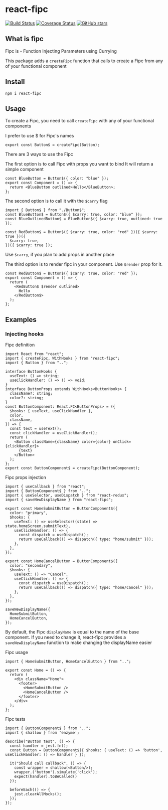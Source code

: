 # react-fipc

[![Build Status](https://travis-ci.com/ParomovEvg/react-fipc.svg?branch=master)](https://travis-ci.com/ParomovEvg/react-fipc)
[![Coverage Status](https://coveralls.io/repos/github/ParomovEvg/react-fipc/badge.svg?branch=master)](https://coveralls.io/github/ParomovEvg/react-fipc?branch=master)
[![GitHub stars](https://img.shields.io/github/stars/ParomovEvg/react-fipc)](https://github.com/ParomovEvg/react-fipc/stargazers)

## What is fipc

Fipc is - Function Injecting Parameters using Currying

This package adds a `createFipc` function that calls to create a Fipc from any of your functional component

## Install

`npm i react-fipc`

## Usage

To create a Fipc, you need to call `createFipc` with any of your functional components

I prefer to use \$ for Fipc's names

```tsx
export const Button$ = createFipc(Button);
```

There are 3 ways to use the Fipc

The first option is to call Fipc with props you want to bind
It will return a simple component

```tsx
const BlueButton = Button$({ color: "blue" });
export const Component = () => {
  return <BlueButton outlined>Hello</BlueButton>;
};
```

The second option is to call it with the `$carry` flag

```tsx
import { Button$ } from "./Button$";
const BlueButton$ = Button$({ $carry: true, color: "blue" });
const BlueOutlinedButton$ = BlueButton$({ $carry: true, outlined: true });

const RedButton$ = Button$({ $carry: true, color: "red" })({ $carry: true })({
  $carry: true,
})({ $carry: true });
```

Use `$carry`, if you plan to add props in another place

The third option is to render fipc in your component.
Use `$render` prop for it.

```tsx
const RedButton$ = Button$({ $carry: true, color: "red" });
export const Component = () => {
  return (
    <RedButton$ $render outlined>
      Hello
    </RedButton$>
  );
};
```

## Examples

### Injecting hooks

Fipc definition

```tsx
import React from "react";
import { createFipc, WithHooks } from "react-fipc";
import { Button } from "..";

interface ButtonHooks {
  useText: () => string;
  useClickHandler: () => () => void;
}
interface ButtonProps extends WithHooks<ButtonHooks> {
  className?: string;
  color?: string;
}
const ButtonComponent: React.FC<ButtonProps> = ({
  $hooks: { useText, useClickHandler },
  color,
  className,
}) => {
  const text = useText();
  const clickHandler = useClickHandler();
  return (
    <Button className={className} color={color} onClick={clickHandler}>
      {text}
    </Button>
  );
};
export const ButtonComponent$ = createFipc(ButtonComponent);
```

Fipc props injection

```tsx
import { useCallback } from "react";
import { ButtonComponent$ } from "..";
import { useSelector, useDispatch } from "react-redux";
import { saveNewDisplayName } from "react-fipc";

export const HomeSubmitButton = ButtonComponent$({
  color: "primary",
  $hooks: {
    useText: () => useSelector((state) => state.homeScreen.submitText),
    useClickHandler: () => {
      const dispatch = useDispatch();
      return useCallback(() => dispatch({ type: "home/submit" }));
    },
  },
});

export const HomeCancelButton = ButtonComponent$({
  color: "secondary",
  $hooks: {
    useText: () => "Cancel",
    useClickHandler: () => {
      const dispatch = useDispatch();
      return useCallback(() => dispatch({ type: "home/cancel" }));
    },
  },
});

saveNewDisplayName({
  HomeSubmitButton,
  HomeCancelButton,
});
```

By default, the Fipc `displayName` is equal to the name of the base component.
If you need to change it, react-fipc provides a `saveNewDisplayName` function to make changing the displayName easier

Fipc usage

```tsx
import { HomeSubmitButton, HomeCancelButton } from "..";

export const Home = () => {
  return (
    <div className="Home">
      <footer>
        <HomeSubmitButton />
        <HomeCancelButton />
      </footer>
    </div>
  );
};
```

Fipc tests

```tsx
import { ButtonComponent$ } from "..";
import { shallow } from 'enzyme';

describe("Button test", () => {
  const handler = jest.fn();
  const Button = ButtonComponent$({ $hooks: { useText: () => 'button', useClickHandler: () => handler } });

  it("Should call callback", () => {
    const wrapper = shallow(<Button/>);
    wrapper.('button').simulate('click');
    expect(handler).toBeCalled()
  });

  beforeEach(() => {
    jest.clearAllMocks();
  });
});
```
